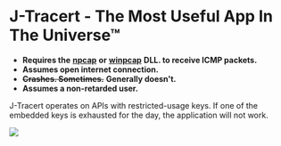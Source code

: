 # J-Tracert - The Most Useful App In The Universe™
* **Requires the** [**npcap**](https://nmap.org/npcap/) **or** [**winpcap**](https://www.winpcap.org/) **DLL. to receive ICMP packets.**
* **Assumes open internet connection.**
* **~~Crashes. Sometimes.~~** **Generally doesn't.**
* **Assumes a non-retarded user.**

J-Tracert operates on APIs with restricted-usage keys. If one of the embedded keys is exhausted for the day, the application will not work.

![](https://i.imgur.com/Fnn7b35.png)